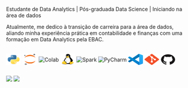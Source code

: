 Estudante de Data Analytics | Pós-graduada Data Science | Iniciando na área de dados

Atualmente, me dedico à transição de carreira para a área de dados, aliando minha experiência prática em contabilidade e finanças com uma formação em Data Analytics pela EBAC. 

<div style="display: inline_block"><br>
  <!-- Linguagens e Ferramentas -->
    <img align="center" alt="Python" height="30" width="40" src="https://raw.githubusercontent.com/devicons/devicon/master/icons/python/python-original.svg">
  <img align="center" alt="Jupyter" height="30" width="40" src="https://raw.githubusercontent.com/devicons/devicon/master/icons/jupyter/jupyter-original.svg">
  <img align="center" alt="Colab" height="30" width="40" src="https://colab.research.google.com/img/colab_favicon_256px.png">
  <img align="center" alt="Linux" height="30" width="40" src="https://raw.githubusercontent.com/devicons/devicon/master/icons/linux/linux-original.svg">
  <img align="center" alt="Spark" height="30" width="40" src="https://upload.wikimedia.org/wikipedia/commons/f/f3/Apache_Spark_logo.svg">
  <img align="center" alt="PyCharm" height="30" width="40" src="https://resources.jetbrains.com/storage/products/company/brand/logos/PyCharm_icon.svg">
  <img align="center" alt="VSCode" height="30" width="40" src="https://raw.githubusercontent.com/devicons/devicon/master/icons/vscode/vscode-original.svg">
  <img align="center" alt="Git" height="30" width="40" src="https://raw.githubusercontent.com/devicons/devicon/master/icons/git/git-original.svg">
  <img align="center" alt="GitHub" height="30" width="40" src="https://raw.githubusercontent.com/devicons/devicon/master/icons/github/github-original.svg">
  </div>

</div>
    
  ##

<div> 
    <a href="https://www.linkedin.com/in/alinny-nogueira-716b46163/" target="_blank"><img src="https://img.shields.io/badge/-LinkedIn-%230077B5?style=for-the-badge&logo=linkedin&logoColor=white" target="_blank"></a> 
  <a href = "mailto:nogalinny@gmail.com"><img src="https://img.shields.io/badge/-Gmail-%23333?style=for-the-badge&logo=gmail&logoColor=white" target="_blank"></a>

  
</div>
